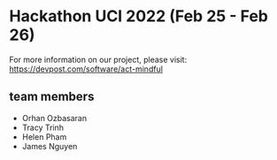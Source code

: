 # Hackathon UCI 2022 (Feb 25 - Feb 26)

For more information on our project, please visit: https://devpost.com/software/act-mindful

## team members

- Orhan Ozbasaran
- Tracy Trinh
- Helen Pham
- James Nguyen
